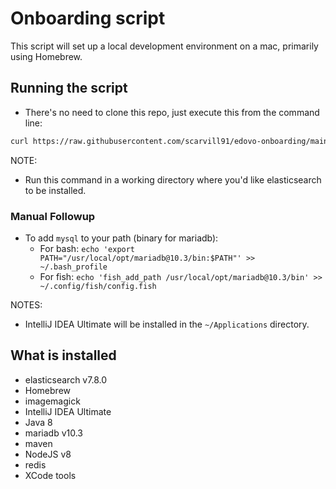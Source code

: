 # Onboarding script

This script will set up a local development environment on a mac, primarily using Homebrew.

## Running the script

- There's no need to clone this repo, just execute this from the command line:

```bash
curl https://raw.githubusercontent.com/scarvill91/edovo-onboarding/main/install.sh | bash
```

NOTE:

- Run this command in a working directory where you'd like elasticsearch to be installed.

### Manual Followup

- To add `mysql` to your path (binary for mariadb):
  - For bash: `echo 'export PATH="/usr/local/opt/mariadb@10.3/bin:$PATH"' >> ~/.bash_profile`
  - For fish: `echo 'fish_add_path /usr/local/opt/mariadb@10.3/bin' >> ~/.config/fish/config.fish`

NOTES:

- IntelliJ IDEA Ultimate will be installed in the `~/Applications` directory.

## What is installed

- elasticsearch v7.8.0
- Homebrew
- imagemagick
- IntelliJ IDEA Ultimate
- Java 8
- mariadb v10.3
- maven
- NodeJS v8
- redis
- XCode tools

